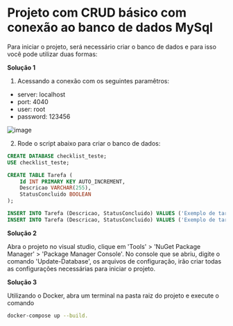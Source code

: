 # Projeto com CRUD básico com conexão ao banco de dados MySql

Para iniciar o projeto, será necessário criar o banco de dados e para isso você pode utilizar duas formas:

**Solução 1**

1. Acessando a conexão com os seguintes paramêtros:
 
- server: localhost
 - port: 4040
 - user: root
 - password: 123456

![image](https://github.com/paulofcouto/Checklist/assets/22281160/be6b9b60-4a18-4c4a-b039-e9a940d794d0)


2. Rode o script abaixo para criar o banco de dados:

```sql
CREATE DATABASE checklist_teste;
USE checklist_teste;

CREATE TABLE Tarefa (
    Id INT PRIMARY KEY AUTO_INCREMENT,
    Descricao VARCHAR(255),
    StatusConcluido BOOLEAN
);

INSERT INTO Tarefa (Descricao, StatusConcluido) VALUES ('Exemplo de tarefa concluída', true);
INSERT INTO Tarefa (Descricao, StatusConcluido) VALUES ('Exemplo de tarefa a fazer', false);
```


**Solução 2**

Abra o projeto no visual studio, clique em 'Tools' > 'NuGet Package Manager' > 'Package Manager Console'.
No console que se abriu, digite o comando 'Update-Database', os arquivos de configuração, irão criar todas as configurações necessárias para iniciar o projeto.


**Solução 3**

Utilizando o Docker, abra um terminal na pasta raiz do projeto e execute o comando
 ```bash
 docker-compose up --build.
 ```
